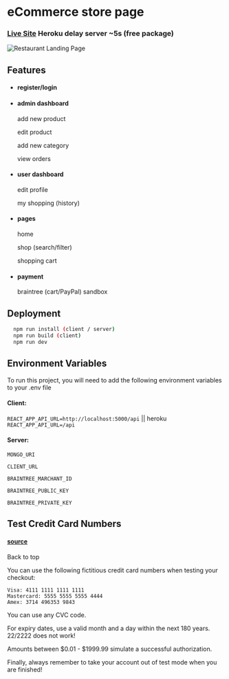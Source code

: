 # eCommerce store page
### [Live Site](https://ecommercy-shop.herokuapp.com/) Heroku delay server ~5s (free package)

![Restaurant Landing Page](https://i.ibb.co/z4CjPpL/Screenshot-2022-02-20-at-03-19-39-Screenshot-2022-02-20-at-03-16-56-React-App-png-PNG-Image-1440-151.png)


## Features

- #### register/login
- #### admin dashboard 

    add new product

    edit product

    add new category

    view orders

- #### user dashboard

    edit profile

    my shopping (history) 

- #### pages

    home

    shop (search/filter)

    shopping cart

- #### payment

    braintree (cart/PayPal) sandbox


## Deployment

```bash
  npm run install (client / server)
  npm run build (client)
  npm run dev
```

## Environment Variables

To run this project, you will need to add the following environment variables to your .env file

#### Client:

`REACT_APP_API_URL=http://localhost:5000/api`  || heroku `REACT_APP_API_URL=/api`

#### Server:

`MONGO_URI`

`CLIENT_URL`

`BRAINTREE_MARCHANT_ID`

`BRAINTREE_PUBLIC_KEY`

`BRAINTREE_PRIVATE_KEY`

## Test Credit Card Numbers

#### [source](https://support.checkfront.com/hc/en-us/articles/115004847353-Payment-Providers-Braintree-Direct)

Back to top

You can use the following fictitious credit card numbers when testing your checkout:

    Visa: 4111 1111 1111 1111
    Mastercard: 5555 5555 5555 4444
    Amex: 3714 496353 9843

You can use any CVC code.

For expiry dates, use a valid month and a day within the next 180 years. 22/2222 does not work!

Amounts between $0.01 - $1999.99 simulate a successful authorization.

Finally, always remember to take your account out of test mode when you are finished!



